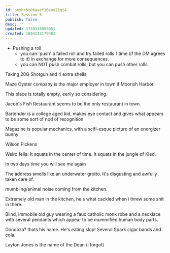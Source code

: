 ```yaml
---
id: pexhr5c06axef16euy21qi4
title: Session 3
publish: false
desc: ''
updated: 1730326050051
created: 1694133179981
---
```


- Pushing a roll
  - you can 'push' a failed roll and try failed rolls 1 time (if the DM agrees to it) in exchange for more consequences.
  - you can NOT push combat rolls, but you can push other rolls.

Taking 20G Shotgun and 4 extra shells

Maze Oyster company is the major employer in town if Moorish Harbor.

This place is totally empty, eerily so considering.

Jacob's Fish Restaurant seems to be the only restaurant in town.

Bartender is a college aged kid, makes eye contact and gives what appears to be some sort of nod of recognition

Magazine is popular mechanics, with a scifi-esque picture of an energizer bunny

Wilson Pickens

Weird fella:
  It squats in the center of time. It squats in the jungle of Kled.

  In two days time you will see me again

The address smells like an underwater grotto. It's disgusting and awfully taken care of.

mumbling/animal noise coming from the kitchen.

Extremely old man in the kitchen, he's what cackled when i threw some shit in there.

Blind, immobile old guy wearing a faux catholic monk robe and a necklace with several pendants which appear to be mummified human body parts.

Dondoza? thats his name. He's eating slop! Several Spark cigar bands and cola.

Layton Jones is the name of the Dean (i forgot)

